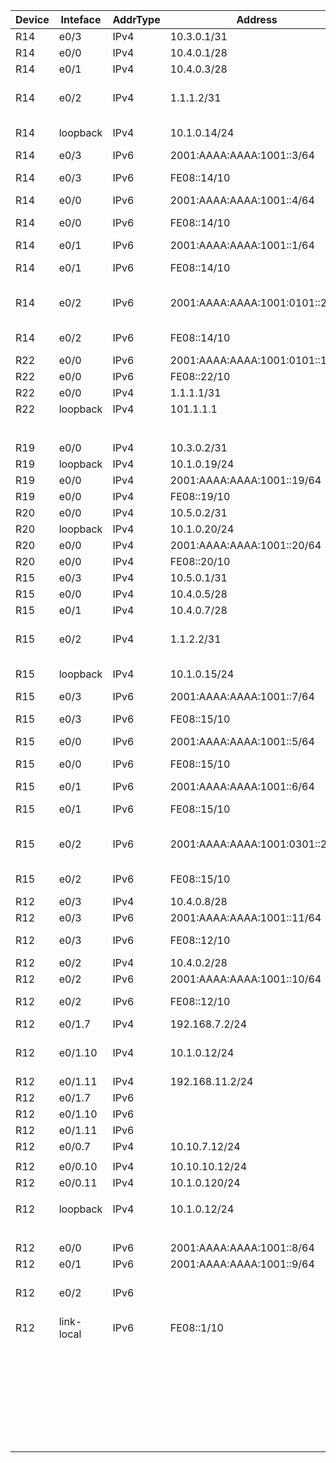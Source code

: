 | Device | Inteface   | AddrType | Address                        | Network                       | Description                      |
| ------ | ---------- | -------- | ------------------------------ | ----------------------------- | -------------------------------- |
| R14    | e0/3       | IPv4     | 10.3.0.1/31                    | 10.3.0.0/16                   | R14 to R19                       |
| R14    | e0/0       | IPv4     | 10.4.0.1/28                    | 10.4.0.0/16                   | R14 to R12                       |
| R14    | e0/1       | IPv4     | 10.4.0.3/28                    | 10.4.0.0/16                   | R14 to R13                       |
| R14    | e0/2       | IPv4     | 1.1.1.2/31                     | 1.1.1.0/31                    | R14 to R22(маленький провайдер)  |
| R14    | loopback   | IPv4     | 10.1.0.14/24                   | 10.1.0.0/24                   | Loopback for  Management         |
| R14    | e0/3       | IPv6     | 2001:AAAA:AAAA:1001::3/64      | 2001:AAAA:AAAA:1001::/64      | R14 to R19                       |
| R14    | e0/3       | IPv6     | FE08::14/10                    | FE08::/10                     | link-local for  Management       |
| R14    | e0/0       | IPv6     | 2001:AAAA:AAAA:1001::4/64      | 2001:AAAA:AAAA:1001::/64      | R14 to R12                       |
| R14    | e0/0       | IPv6     | FE08::14/10                    | FE08::/10                     | link-local for  Management       |
| R14    | e0/1       | IPv6     | 2001:AAAA:AAAA:1001::1/64      | 2001:AAAA:AAAA:1001::/64      | R14 to R13                       |
| R14    | e0/1       | IPv6     | FE08::14/10                    | FE08::/10                     | link-local for  Management       |
| R14    | e0/2       | IPv6     | 2001:AAAA:AAAA:1001:0101::2/80 | 2001:AAAA:AAAA:1001:0101::/80 | R14 to R22(маленький провайдер)  |
| R14    | e0/2       | IPv6     | FE08::14/10                    | FE08::/10                     | link-local for  Management       |
| R22    | e0/0       | IPv6     | 2001:AAAA:AAAA:1001:0101::1/80 | 2001:AAAA:AAAA:1001:0101::/80 | R22 to R14                       |
| R22    | e0/0       | IPv6     | FE08::22/10                    | FE08::/10                     | link-local                       |
| R22    | e0/0       | IPv4     | 1.1.1.1/31                     | 1.1.1.0/31                    | R22 to R14                       |
| R22    | loopback   | IPv4     | 101.1.1.1                      |                               |                                  |
|        |            |          |                                |                               |                                  |
|        |            |          |                                |                               |                                  |
|        |            |          |                                |                               |                                  |
|        |            |          |                                |                               |                                  |
|        |            |          |                                |                               |                                  |
|        |            |          |                                |                               |                                  |
| R19    | e0/0       | IPv4     | 10.3.0.2/31                    | 10.3.0.0/16                   | R19 to R14                       |
| R19    | loopback   | IPv4     | 10.1.0.19/24                   | 10.1.0.0/24                   | loopback                         |
| R19    | e0/0       | IPv4     | 2001:AAAA:AAAA:1001::19/64     | 2001:AAAA:AAAA:1001::/64      | R19 to R14                       |
| R19    | e0/0       | IPv4     | FE08::19/10                    | FE08::/10                     | link-local                       |
| R20    | e0/0       | IPv4     | 10.5.0.2/31                    | 10.5.0.0/16                   | R20 to R15                       |
| R20    | loopback   | IPv4     | 10.1.0.20/24                   | 10.1.0.0/24                   | loopback                         |
| R20    | e0/0       | IPv4     | 2001:AAAA:AAAA:1001::20/64     | 2001:AAAA:AAAA:1001::/64      | R20 to R15                       |
| R20    | e0/0       | IPv4     | FE08::20/10                    | FE08::/10                     | link-local                       |
| R15    | e0/3       | IPv4     | 10.5.0.1/31                    | 10.5.0.0/16                   | R14 to R19                       |
| R15    | e0/0       | IPv4     | 10.4.0.5/28                    | 10.4.0.0/16                   | R14 to R12                       |
| R15    | e0/1       | IPv4     | 10.4.0.7/28                    | 10.4.0.0/16                   | R14 to R13                       |
| R15    | e0/2       | IPv4     | 1.1.2.2/31                     | 1.1.2.0/31                    | R15 to R21(маленький провайдер)  |
| R15    | loopback   | IPv4     | 10.1.0.15/24                   | 10.1.0.0/24                   | Loopback for  Management         |
| R15    | e0/3       | IPv6     | 2001:AAAA:AAAA:1001::7/64      | 2001:AAAA:AAAA:1001::/64      | R14 to R19                       |
| R15    | e0/3       | IPv6     | FE08::15/10                    | FE08::/10                     | link-local for  Management       |
| R15    | e0/0       | IPv6     | 2001:AAAA:AAAA:1001::5/64      | 2001:AAAA:AAAA:1001::/64      | R14 to R12                       |
| R15    | e0/0       | IPv6     | FE08::15/10                    | FE08::/10                     | link-local for  Management       |
| R15    | e0/1       | IPv6     | 2001:AAAA:AAAA:1001::6/64      | 2001:AAAA:AAAA:1001::/64      | R14 to R13                       |
| R15    | e0/1       | IPv6     | FE08::15/10                    | FE08::/10                     | link-local for  Management       |
| R15    | e0/2       | IPv6     | 2001:AAAA:AAAA:1001:0301::2/80 | 2001:AAAA:AAAA:1001:0301::/80 | R14 to R21(маленький провайдер)  |
| R15    | e0/2       | IPv6     | FE08::15/10                    | FE08::/10                     | link-local for  Management       |
| R12    | e0/3       | IPv4     | 10.4.0.8/28                    | 10.4.0.0/16                   | R12 to R15                       |
| R12    | e0/3       | IPv6     | 2001:AAAA:AAAA:1001::11/64     | 2001:AAAA:AAAA:1001::/64      | R12 to R15                       |
| R12    | e0/3       | IPv6     | FE08::12/10                    | FE08::/10                     | link-local for  Management       |
| R12    | e0/2       | IPv4     | 10.4.0.2/28                    | 10.4.0.0/16                   | R12 to R14                       |
| R12    | e0/2       | IPv6     | 2001:AAAA:AAAA:1001::10/64     | 2001:AAAA:AAAA:1001::/64      | R12 to R14                       |
| R12    | e0/2       | IPv6     | FE08::12/10                    | FE08::/10                     | link-local for  Management       |
| R12    | e0/1.7     | IPv4     | 192.168.7.2/24                 | 192.168.7.0/24                | Sub for Vlan7                    |
| R12    | e0/1.10    | IPv4     | 10.1.0.12/24                   | 10.1.0.0/24                   | Sub for Vlan10 (Management Vlan) |
| R12    | e0/1.11    | IPv4     | 192.168.11.2/24                | 192.168.11.0/24               | Sub for Vlan11                   |
| R12    | e0/1.7     | IPv6     |                                |                               |                                  |
| R12    | e0/1.10    | IPv6     |                                |                               |                                  |
| R12    | e0/1.11    | IPv6     |                                |                               |                                  |
| R12    | e0/0.7     | IPv4     | 10.10.7.12/24                  | 10.10.7.0/24                  |                                  |
|        |            |          |                                |                               |                                  |
| R12    | e0/0.10    | IPv4     | 10.10.10.12/24                 | 10.10.0.0/16                  | R12 to SW4                       |
| R12    | e0/0.11    | IPv4     | 10.1.0.120/24                  | 10.10.0.0/16                  | R12 to SW5                       |
|        |            |          |                                |                               |                                  |
| R12    | loopback   | IPv4     | 10.1.0.12/24                   | 10.1.0.0/24                   | Loopback for  Management         |
|        |            |          |                                |                               | R14 to R19                       |
| R12    | e0/0       | IPv6     | 2001:AAAA:AAAA:1001::8/64      | 2001:AAAA:AAAA:1001::/64      | R14 to R12                       |
| R12    | e0/1       | IPv6     | 2001:AAAA:AAAA:1001::9/64      | 2001:AAAA:AAAA:1001::/64      | R14 to R13                       |
| R12    | e0/2       | IPv6     |                                |                               | R14 to R22(маленький провайдер)  |
| R12    | link-local | IPv6     | FE08::1/10                     | FE08::/10                     | link-local for  Management       |
|        |            |          |                                |                               |                                  |
|        |            |          |                                |                               |                                  |
|        |            |          |                                |                               |                                  |
|        |            |          |                                |                               |                                  |
|        |            |          |                                |                               |                                  |
|        |            |          |                                |                               |                                  |
|        |            |          |                                |                               |                                  |
|        |            |          |                                |                               |                                  |
|        |            |          |                                |                               |                                  |
|        |            |          |                                |                               |                                  |
|        |            |          |                                |                               |                                  |
|        |            |          |                                |                               |                                  |
|        |            |          |                                |                               |                                  |
|        |            |          |                                |                               |                                  |
|        |            |          |                                |                               |                                  |
|        |            |          |                                |                               |                                  |
|        |            |          |                                |                               |                                  |
|        |            |          |                                |                               |                                  |
|        |            |          |                                |                               |                                  |
|        |            |          |                                |                               |                                  |
|        |            |          |                                |                               |                                  |
|        |            |          |                                |                               |                                  |
|        |            |          |                                |                               |                                  |
|        |            |          |                                |                               |                                  |
|        |            |          |                                |                               |                                  |
|        |            |          |                                |                               |                                  |
|        |            |          |                                |                               |                                  |
|        |            |          |                                |                               |                                  |
|        |            |          |                                |                               |                                  |
